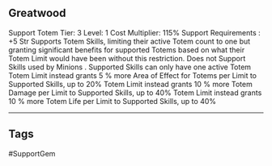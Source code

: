 ## Greatwood
Support
Totem
Tier: 3
Level: 1
Cost Multiplier: 115%
Support Requirements : +5 Str
Supports Totem Skills, limiting their active Totem count to one but granting significant benefits for supported Totems based on what their Totem Limit would have been without this restriction. Does not Support Skills used by Minions .
Supported Skills can only have one active Totem
Totem Limit instead grants 5 % more Area of Effect for Totems per Limit to Supported Skills, up to 20%
Totem Limit instead grants 10 % more Totem Damage per Limit to Supported Skills, up to 40%
Totem Limit instead grants 10 % more Totem Life per Limit to Supported Skills, up to 40%

---
## Tags
#SupportGem
